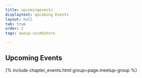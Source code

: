 ```yaml
---
title: upcomingevents
displaytext: Upcoming Events
layout: null
tab: true
order: 2
tags: owasp-coimbatore

---
```


## Upcoming Events

{% include chapter_events.html group=page.meetup-group %} 

